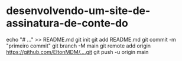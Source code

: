 # desenvolvendo-um-site-de-assinatura-de-conte-do
echo "# ..." >> README.md 
git init 
git add README.md 
git commit -m "primeiro commit" 
git branch -M main 
git remote add origin https://github.com/EltonMDM/....git
 git push -u origin main
